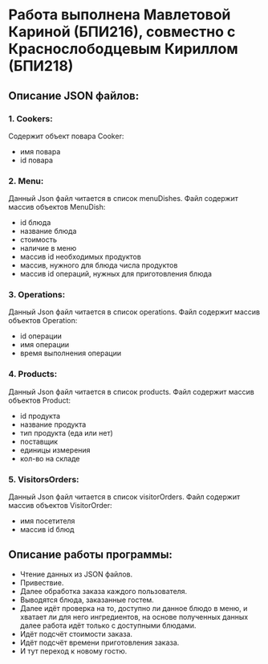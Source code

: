 # Работа выполнена Мавлетовой Кариной (БПИ216), совместно с Краснослободцевым Кириллом (БПИ218)

## Описание JSON файлов:
### 1. Cookers:
Содержит объект повара Cooker:
+ имя повара
+ id повара

### 2. Menu:
Данный Json файл читается в список menuDishes.
Файл содержит массив объектов MenuDish:

+ id блюда
+ название блюда
+ стоимость
+ наличие в меню
+ массив id необходимых продуктов 
+ массив, нужного для блюда числа продуктов
+ массив id операций, нужных для приготовления блюда

### 3. Operations:
Данный Json файл читается в список operations.
Файл содержит массив объектов Operation:

+ id операции
+ имя операции
+ время выполнения операции

### 4. Products:
Данный Json файл читается в список products.
Файл содержит массив объектов Product:

+ id продукта
+ название продукта
+ тип продукта (еда или нет)
+ поставщик
+ единицы измерения
+ кол-во на складе

### 5. VisitorsOrders:
Данный Json файл читается в список visitorOrders.
Файл содержит массив объектов VisitorOrder:

+ имя посетителя
+ массив id блюд


## Описание работы программы:
+ Чтение данных из JSON файлов.
+ Привествие.
+ Далее обработка заказа каждого пользователя.
+ Выводятся блюда, заказанные гостем.
+ Далее идёт проверка на то, доступно ли данное блюдо в меню, и хватает ли для него ингредиентов, на основе полученных данных далее работа идёт только с доступными блюдами.
+ Идёт подсчёт стоимости заказа.
+ Идёт подсчёт времени приготовления заказа.
+ И тут переход к новому гостю.

